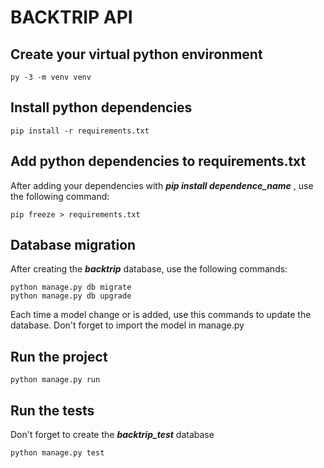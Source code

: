 # BACKTRIP API

## Create your virtual python environment 
```
py -3 -m venv venv
```

## Install python dependencies
```
pip install -r requirements.txt
```

## Add python dependencies to requirements.txt
After adding your dependencies with ***pip install dependence_name*** , use the following command:
```
pip freeze > requirements.txt
```

## Database migration
After creating the ***backtrip*** database, use the following commands:
```
python manage.py db migrate
python manage.py db upgrade
```
Each time a model change or is added, use this commands to update the database. Don't forget to import the model in manage.py

## Run the project
```
python manage.py run
```

## Run the tests
Don't forget to create the ***backtrip_test*** database
```
python manage.py test
```